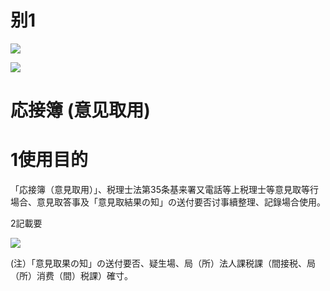 # 别1

![](https://www.nta.go.jp/tmp/9739f1cc-e8bc-47bb-b0fa-0f9e9b12f570/images/8e0e24e6f05b5b50744597b1fa611758d12c7bed791afacbcbc7297e15fd49b9.jpg)

![](https://www.nta.go.jp/tmp/9739f1cc-e8bc-47bb-b0fa-0f9e9b12f570/images/baed6c8b484d6134fa3fe29ceb645f734a710f636b3a5fc6c865809fdbdc95ec.jpg)

# 応接簿 (意见取用)

# 1使用目的

「応接簿（意見取用）」、税理士法第35条基来署又電話等上税理士等意見取等行場合、意見取答事及「意見取結果の知」の送付要否讨事續整理、記錄場合使用。

2記載要

![](https://www.nta.go.jp/tmp/9739f1cc-e8bc-47bb-b0fa-0f9e9b12f570/images/7d179230456dcd7fd485dddc407cc855aa0495531a27df13d56caf3f300f2e0e.jpg)

(注）「意見取果の知」の送付要否、疑生場、局（所）法人課税課（間接税、局（所）消费（間）税課）確寸。